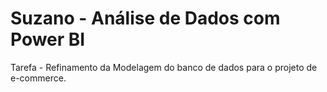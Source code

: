 # **Suzano - Análise de Dados com Power BI**
Tarefa  - Refinamento da Modelagem do banco de dados para o projeto de e-commerce.
